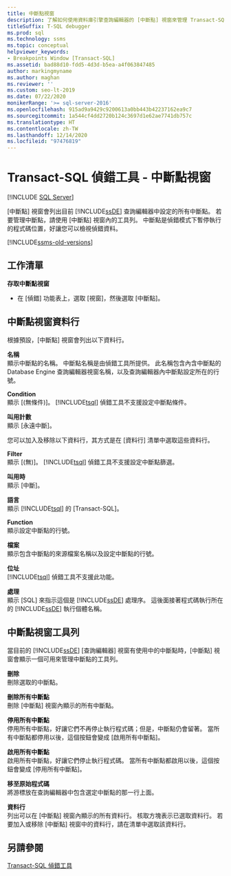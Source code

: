 ```yaml
---
title: 中斷點視窗
description: 了解如何使用資料庫引擎查詢編輯器的 [中斷點] 視窗來管理 Transact-SQL 偵錯工具中斷點。
titleSuffix: T-SQL debugger
ms.prod: sql
ms.technology: ssms
ms.topic: conceptual
helpviewer_keywords:
- Breakpoints Window [Transact-SQL]
ms.assetid: bad88d10-fdd5-4d3d-b5ea-a4f063847485
author: markingmyname
ms.author: maghan
ms.reviewer: ''
ms.custom: seo-lt-2019
ms.date: 07/22/2020
monikerRange: '>= sql-server-2016'
ms.openlocfilehash: 915ad9a9429c9200613a0bb443b42237162ea9c7
ms.sourcegitcommit: 1a544cf4dd2720b124c3697d1e62ae7741db757c
ms.translationtype: HT
ms.contentlocale: zh-TW
ms.lasthandoff: 12/14/2020
ms.locfileid: "97476819"
---
```

# <a name="transact-sql-debugger---breakpoints-window"></a>Transact-SQL 偵錯工具 - 中斷點視窗

 [!INCLUDE [SQL Server](../../includes/applies-to-version/sqlserver.md)]

[中斷點] 視窗會列出目前 [!INCLUDE[ssDE](../../includes/ssde-md.md)] 查詢編輯器中設定的所有中斷點。 若要管理中斷點，請使用 [中斷點] 視窗內的工具列。 中斷點是偵錯模式下暫停執行的程式碼位置，好讓您可以檢視偵錯資料。

[!INCLUDE[ssms-old-versions](../../includes/ssms-old-versions.md)]

## <a name="task-list"></a>工作清單

**存取中斷點視窗**

- 在 [偵錯] 功能表上，選取 [視窗]，然後選取 [中斷點]。

## <a name="breakpoints-window-columns"></a>中斷點視窗資料行

根據預設，[中斷點] 視窗會列出以下資料行。  

**名稱**  
顯示中斷點的名稱。 中斷點名稱是由偵錯工具所提供。 此名稱包含內含中斷點的 Database Engine 查詢編輯器視窗名稱，以及查詢編輯器內中斷點設定所在的行號。  

**Condition**  
顯示 [(無條件)]。 [!INCLUDE[tsql](../../includes/tsql-md.md)] 偵錯工具不支援設定中斷點條件。

**叫用計數**  
顯示 [永遠中斷]。

您可以加入及移除以下資料行，其方式是在 [資料行] 清單中選取這些資料行。  

**Filter**  
顯示 [(無)]。 [!INCLUDE[tsql](../../includes/tsql-md.md)] 偵錯工具不支援設定中斷點篩選。

**叫用時**  
顯示 [中斷]。

**語言**  
顯示 [!INCLUDE[tsql](../../includes/tsql-md.md)] 的 [Transact-SQL]。  

**Function**  
顯示設定中斷點的行號。  

**檔案**  
顯示包含中斷點的來源檔案名稱以及設定中斷點的行號。

**位址**  
[!INCLUDE[tsql](../../includes/tsql-md.md)] 偵錯工具不支援此功能。  

**處理**  
顯示 [SQL] 來指示這個是 [!INCLUDE[ssDE](../../includes/ssde-md.md)] 處理序。 這後面接著程式碼執行所在的 [!INCLUDE[ssDE](../../includes/ssde-md.md)] 執行個體名稱。

## <a name="breakpoints-window-toolbar"></a>中斷點視窗工具列

當目前的 [!INCLUDE[ssDE](../../includes/ssde-md.md)] [查詢編輯器] 視窗有使用中的中斷點時，[中斷點] 視窗會顯示一個可用來管理中斷點的工具列。

**刪除**  
刪除選取的中斷點。

**刪除所有中斷點**  
刪除 [中斷點] 視窗內顯示的所有中斷點。  

**停用所有中斷點**  
停用所有中斷點，好讓它們不再停止執行程式碼；但是，中斷點仍會留著。 當所有中斷點都停用以後，這個按鈕會變成 [啟用所有中斷點]。

**啟用所有中斷點**  
啟用所有中斷點，好讓它們停止執行程式碼。 當所有中斷點都啟用以後，這個按鈕會變成 [停用所有中斷點]。  

**移至原始程式碼**  
將游標放在查詢編輯器中包含選定中斷點的那一行上面。

**資料行**  
列出可以在 [中斷點] 視窗內顯示的所有資料行。 核取方塊表示已選取資料行。 若要加入或移除 [中斷點] 視窗中的資料行，請在清單中選取該資料行。

## <a name="see-also"></a>另請參閱

[Transact-SQL 偵錯工具](./transact-sql-debugger.md)